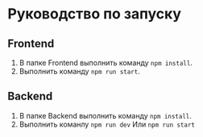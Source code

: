 # Руководство по запуску

## Frontend
1) В папке Frontend выполнить команду ```npm install```.
2) Выполнить команду ```npm run start```.
## Backend
1) В папке Backend выполнить команду ```npm install```.
2) Выполнить команлу ```npm run dev``` Или ```npm run start```

